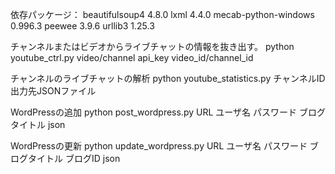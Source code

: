 依存パッケージ：
beautifulsoup4                4.8.0
lxml                          4.4.0
mecab-python-windows          0.996.3
peewee                        3.9.6
urllib3                       1.25.3


チャンネルまたはビデオからライブチャットの情報を抜き出す。
python youtube_ctrl.py video/channel api_key video_id/channel_id

チャンネルのライブチャットの解析
python youtube_statistics.py チャンネルID 出力先JSONファイル

WordPressの追加
python post_wordpress.py URL ユーザ名 パスワード ブログタイトル json

WordPressの更新
python update_wordpress.py URL ユーザ名 パスワード ブログタイトル ブログID json
